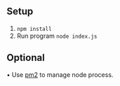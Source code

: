 ## Setup
1. `npm install`
2. Run program `node index.js`

## Optional
• Use [pm2](https://github.com/Unitech/pm2) to manage node process.
